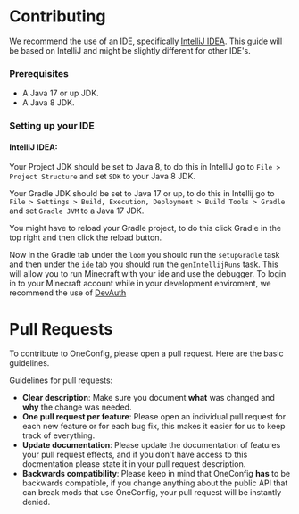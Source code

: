 # Contributing
We recommend the use of an IDE, specifically [IntelliJ IDEA](https://www.jetbrains.com/idea/). This guide will be based on IntelliJ and might be slightly different for other IDE's.

### Prerequisites
- A Java 17 or up JDK.
- A Java 8 JDK.

### Setting up your IDE

#### IntelliJ IDEA:
Your Project JDK should be set to Java 8, to do this in IntelliJ go to `File > Project Structure` and set `SDK` to your Java 8 JDK.

Your Gradle JDK should be set to Java 17 or up, to do this in Intellij go to `File > Settings > Build, Execution, Deployment > Build Tools > Gradle` and set `Gradle JVM` to a Java 17 JDK.

You might have to reload your Gradle project, to do this click Gradle in the top right and then click the reload button.

Now in the Gradle tab under the `loom` you should run the `setupGradle` task and then under the `ide` tab you should run the `genIntellijRuns` task.
This will allow you to run Minecraft with your ide and use the debugger.
To login in to your Minecraft account while in your development enviroment, we recommend the use of [DevAuth](https://github.com/DJtheRedstoner/DevAuth)

# Pull Requests
To contribute to OneConfig, please open a pull request. Here are the basic guidelines.

Guidelines for pull requests:
- **Clear description**: Make sure you document **what** was changed and **why** the change was needed.
- **One pull request per feature**: Please open an individual pull request for each new feature or for each bug fix, this makes it easier for us to keep track of everything.
- **Update documentation**: Please update the documentation of features your pull request effects, and if you don't have access to this docmentation please state it in your pull request description.
- **Backwards compatibility**: Please keep in mind that OneConfig **has** to be backwards compatible, if you change anything about the public API that can break mods that use OneConfig, your pull request will be instantly denied.
